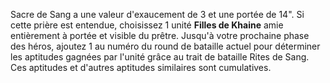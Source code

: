 Sacre de Sang a une valeur d'exaucement de 3 et une portée de 14". Si cette prière est entendue, choisissez 1 unité __Filles de Khaine__ amie entièrement à portée et visible du prêtre. Jusqu'à votre prochaine phase des héros, ajoutez 1 au numéro du round de bataille actuel pour déterminer les aptitudes gagnées par l'unité grâce au trait de bataille Rites de Sang. Ces aptitudes et d'autres aptitudes similaires sont cumulatives.